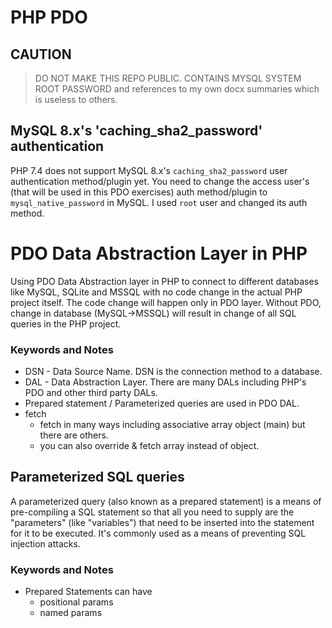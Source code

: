 # PHP PDO

## CAUTION
> DO NOT MAKE THIS REPO PUBLIC. CONTAINS MYSQL SYSTEM ROOT PASSWORD and references to my own docx summaries which is useless to others.

## MySQL 8.x's 'caching_sha2_password' authentication
PHP 7.4 does not support MySQL 8.x's ```caching_sha2_password``` user authentication method/plugin yet. You need to change the access user's (that will be used in this PDO exercises) auth method/plugin to ```mysql_native_password``` in MySQL. I used ```root``` user and changed its auth method.

# PDO Data Abstraction Layer in PHP
Using PDO Data Abstraction layer in PHP to connect to different databases like MySQL, SQLite and MSSQL with no code change in the actual PHP project itself. The code change will happen only in PDO layer. Without PDO, change in database (MySQL->MSSQL) will result in change of all SQL queries in the PHP project.

### Keywords and Notes
- DSN - Data Source Name. DSN is the connection method to a database.
- DAL - Data Abstraction Layer. There are many DALs including PHP's PDO and other third party DALs.
- Prepared statement / Parameterized queries are used in PDO DAL.
- fetch 
  - fetch in many ways including associative array object (main) but there are others.
  - you can also override & fetch array instead of object.

 ## Parameterized SQL queries
 A parameterized query (also known as a prepared statement) is a means of pre-compiling a SQL statement so that all you need to supply are the "parameters" (like "variables") that need to be inserted into the statement for it to be executed. It's commonly used as a means of preventing SQL injection attacks.

### Keywords and Notes
- Prepared Statements can have
  - positional params
  - named params